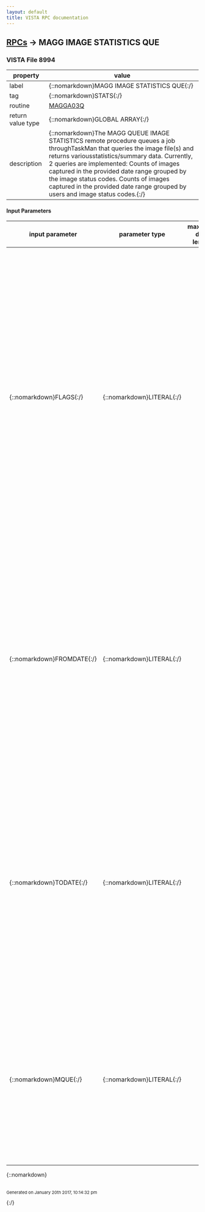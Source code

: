 ```yaml
---
layout: default
title: VISTA RPC documentation
---
```




## [RPCs](TableOfContent.md) &#8594; MAGG IMAGE STATISTICS QUE 



### VISTA File 8994 


 property | value 
--- | --- 
 label | {::nomarkdown}MAGG IMAGE STATISTICS QUE{:/}
 tag | {::nomarkdown}STATS{:/}
 routine | [MAGGA03Q](http://code.osehra.org/dox/Routine_MAGGA03Q_source.html)
 return value type | {::nomarkdown}GLOBAL ARRAY{:/}
 description | {::nomarkdown}The MAGG QUEUE IMAGE STATISTICS remote procedure queues a job throughTaskMan that queries the image file(s) and returns variousstatistics/summary data. Currently, 2 queries are implemented:   Counts of images captured in the provided date range grouped by the   image status codes.   Counts of images captured in the provided date range grouped by users   and image status codes.{:/}

#### Input Parameters

| input parameter | parameter type | maximum data length | required | description | 
| --- | --- | --- | --- | --- | 
| {::nomarkdown}FLAGS{:/} | {::nomarkdown}LITERAL{:/} |  | {::nomarkdown}true{:/} | {::nomarkdown}Flags that control the execution (can be combined):    C  Capture date range. If this flag is provided,     then the remote procedure uses values of the     FROMDATE and TODATE parameters to select images     that were captured in this date range (see the     DATE/TIME IMAGE SAVED field (7) and the \AD\     cross-reference).       Otherwise, values of those parameters are     treated as the date range when procedures were     performed (see the PROCEDURE/EXAM DATE/TIME     field (15) and cross-references \APDTPX\ and     \APDT\).    D  Include only deleted images (file #2005.1)  E  Include only existing images (file #2005)    S  Return image counts grouped by status  U  Return image counts grouped by users and status  If neither 'E' nor 'D' flag is provided, then an error code (-6) isreturned.  If neither 'S' nor 'U' flag is provided, then an error code (-6) isreturned.{:/} | 
| {::nomarkdown}FROMDATE{:/} | {::nomarkdown}LITERAL{:/} |  |  | {::nomarkdown}Beginning of the date range for image selection. Dates can be in internalor external FileMan format. If the parameter is not defined or empty, then the date range remains open on this side.  Depending on the value of the FLAGS parameter, the date range filter isapplied either to the exam/procedure dates (PROCEDURE/EXAM DATE/TIME field (15)) or image capture dates (DATE/TIME IMAGE SAVED field (7)).  Time parts of date range parameters are ignored and both ends of the daterange are included in the search. For example, in order to search imagesfor May 21, 2008, the internal value of both parameters should be 3080521.{:/} | 
| {::nomarkdown}TODATE{:/} | {::nomarkdown}LITERAL{:/} |  |  | {::nomarkdown}End of the date range for image selection. Dates can be in internal orexternal FileMan format. If the parameter is not defined or empty, thenthe date range remains open on this side.  Depending on the value of the FLAGS parameter, the date range filter isapplied either to the exam/procedure dates (PROCEDURE/EXAM DATE/TIME field (15)) or image capture dates (DATE/TIME IMAGE SAVED field (7)).  Time parts of date range parameters are ignored and both ends of the daterange are included in the search. For example, in order to search imagesfor May 21, 2008, the internal value of both parameters should be 3080521.{:/} | 
| {::nomarkdown}MQUE{:/} | {::nomarkdown}LITERAL{:/} |  |  | {::nomarkdown}Flags for tasking reports and action on previously tasked reports.   Q  (Default) Queue a new report task or return the status of In      Progress for a running report. If previously ran task is complete,     then the report data is returned in the output of the RPC.   R  Stop and Re-queue a running report task with the same parameters.     Existing data collected is removed from temporary storage.   D  Stop a running or completed report task and delete all associated     data from temporary storage.{:/} | 

{::nomarkdown} <br/><br/><p style="font-size: 11px">Generated on January 20th 2017, 10:14:32 pm</p>{:/}